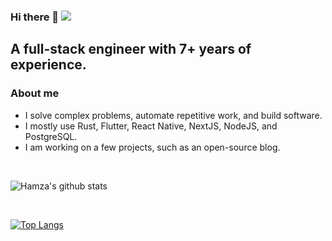 ### Hi there 👋 ![](https://visitor-badge.glitch.me/badge?page_id=hmziqrs.hmziqrs)


## A full-stack engineer with 7+ years of experience.

### About me

- I solve complex problems, automate repetitive work, and build software.
- I mostly use Rust, Flutter, React Native, NextJS, NodeJS, and PostgreSQL.
- I am working on a few projects, such as an open-source blog.

<br />

![Hamza's github stats](https://github-readme-stats.vercel.app/api?username=hmziqrs&include_all_commits=true&count_private=true&show_icons=true&line_height=20&theme=radical)

<br />

[![Top Langs](https://github-readme-stats.vercel.app/api/top-langs/?username=hmziqrs&count_private=true&layout=compact&text_color=daf7dc&bg_color=151515)](https://github.com/hmziqrs/github-readme-stats)
